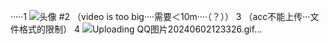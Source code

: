 ·····1
![头像](https://github.com/20230922/20230922.github.io/assets/145755340/8b3c5cf9-34e6-436b-a592-9d668193307e)
#2
（video is too big····需要＜10m····（？））
3
（acc不能上传···文件格式的限制）
4
![Uploading QQ图片20240602123326.gif…]()
